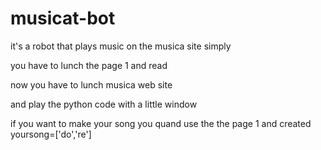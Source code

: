 # musicat-bot
it's a robot that plays music on the musica site simply



you have to lunch the page 1 and read

now you have to lunch musica web site

and play the python code  with a little window
 
 if you want to make your song you quand use the the page 1 and created yoursong=['do','re']
